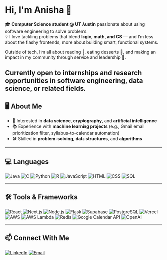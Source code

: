 # Hi, I'm Anisha 👋

🎓 **Computer Science student @ UT Austin** passionate about using software engineering to solve problems.  
💡 I love tackling problems that blend **logic, math, and CS** — and I’m less about the flashy frontends, more about building smart, functional systems.  

Outside of tech, I’m all about reading 📖, eating desserts 🍫, and making an impact in my community through service and leadership 🤝.  

**Currently open to internships and research opportunities** in software engineering, data science, or related fields.
---

## 🖥️ About Me
- 🎯 Interested in **data science**, **cryptography**, and **artificial intelligence**  
- 📚 Experience with **machine learning projects** (e.g., Gmail email prioritization filter, syllabus-to-calendar automation)  
- 🛠 Skilled in **problem-solving**, **data structures**, and **algorithms**  

---

## 💻 Languages
![Java](https://img.shields.io/badge/-Java-007396?logo=java&logoColor=white&style=for-the-badge)
![C](https://img.shields.io/badge/-C-A8B9CC?logo=c&logoColor=black&style=for-the-badge)
![Python](https://img.shields.io/badge/-Python-3776AB?logo=python&logoColor=white&style=for-the-badge)
![R](https://img.shields.io/badge/-R-276DC3?logo=r&logoColor=white&style=for-the-badge)
![JavaScript](https://img.shields.io/badge/-JavaScript-F7DF1E?logo=javascript&logoColor=black&style=for-the-badge)
![HTML](https://img.shields.io/badge/-HTML5-E34F26?logo=html5&logoColor=white&style=for-the-badge)
![CSS](https://img.shields.io/badge/-CSS3-1572B6?logo=css3&logoColor=white&style=for-the-badge)
![SQL](https://img.shields.io/badge/-SQL-4479A1?logo=MySQL&logoColor=white&style=for-the-badge)

---

## 🛠 Tools & Frameworks
![React](https://img.shields.io/badge/-React-61DAFB?logo=react&logoColor=black&style=for-the-badge)
![Next.js](https://img.shields.io/badge/-Next.js-000000?logo=nextdotjs&logoColor=white&style=for-the-badge)
![Node.js](https://img.shields.io/badge/-Node.js-339933?logo=nodedotjs&logoColor=white&style=for-the-badge)
![Flask](https://img.shields.io/badge/-Flask-000000?logo=flask&logoColor=white&style=for-the-badge)
![Supabase](https://img.shields.io/badge/-Supabase-3ECF8E?logo=supabase&logoColor=white&style=for-the-badge)
![PostgreSQL](https://img.shields.io/badge/-PostgreSQL-4169E1?logo=postgresql&logoColor=white&style=for-the-badge)
![Vercel](https://img.shields.io/badge/-Vercel-000000?logo=vercel&logoColor=white&style=for-the-badge)
![AWS](https://img.shields.io/badge/-AWS-232F3E?logo=amazonaws&logoColor=white&style=for-the-badge)
![AWS Lambda](https://img.shields.io/badge/-AWS%20Lambda-FF9900?logo=awslambda&logoColor=white&style=for-the-badge)
![Redis](https://img.shields.io/badge/-Redis-DC382D?logo=redis&logoColor=white&style=for-the-badge)
![Google Calendar API](https://img.shields.io/badge/-Google%20Calendar-4285F4?logo=googlecalendar&logoColor=white&style=for-the-badge)
![OpenAI](https://img.shields.io/badge/-OpenAI-412991?logo=openai&logoColor=white&style=for-the-badge)

---

## 📫 Connect With Me
[![LinkedIn](https://img.shields.io/badge/-LinkedIn-0077B5?logo=linkedin&logoColor=white&style=for-the-badge)](www.linkedin.com/in/anisha-b-22617328b/)
[![Email](https://img.shields.io/badge/-Email-D14836?logo=gmail&logoColor=white&style=for-the-badge)](mailto:anishabhaskartorres@gmail.com)
